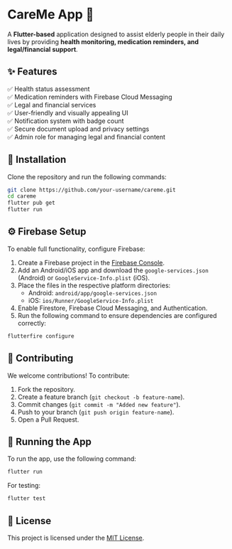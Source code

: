 # CareMe App 🚀

A **Flutter-based** application designed to assist elderly people in their daily lives by providing **health monitoring, medication reminders, and legal/financial support**.

## ✨ Features

✅ Health status assessment  
✅ Medication reminders with Firebase Cloud Messaging  
✅ Legal and financial services  
✅ User-friendly and visually appealing UI  
✅ Notification system with badge count  
✅ Secure document upload and privacy settings  
✅ Admin role for managing legal and financial content  

## 📅 Installation

Clone the repository and run the following commands:

```sh
git clone https://github.com/your-username/careme.git
cd careme
flutter pub get
flutter run
```

## ⚙️ Firebase Setup
To enable full functionality, configure Firebase:

1. Create a Firebase project in the [Firebase Console](https://console.firebase.google.com/).
2. Add an Android/iOS app and download the `google-services.json` (Android) or `GoogleService-Info.plist` (iOS).
3. Place the files in the respective platform directories:
   - Android: `android/app/google-services.json`
   - iOS: `ios/Runner/GoogleService-Info.plist`
4. Enable Firestore, Firebase Cloud Messaging, and Authentication.
5. Run the following command to ensure dependencies are configured correctly:

```sh
flutterfire configure
```

## 💪 Contributing
We welcome contributions! To contribute:

1. Fork the repository.
2. Create a feature branch (`git checkout -b feature-name`).
3. Commit changes (`git commit -m "Added new feature"`).
4. Push to your branch (`git push origin feature-name`).
5. Open a Pull Request.

## 🔧 Running the App
To run the app, use the following command:

```sh
flutter run
```

For testing:
```sh
flutter test
```

## 🌟 License
This project is licensed under the [MIT License](LICENSE).
